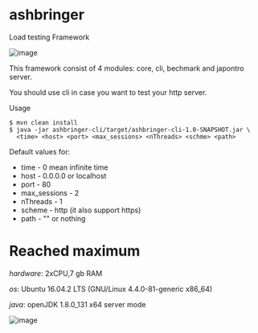 # ashbringer
Load testing Framework

![image](https://user-images.githubusercontent.com/16746106/27516254-0d7556a2-59bf-11e7-8b3d-7709e5283341.png)

This framework consist of 4 modules: core, cli, bechmark and japontro server.

You should use cli in case you want to test your http server.

Usage
```
$ mvn clean install
$ java -jar ashbringer-cli/target/ashbringer-cli-1.0-SNAPSHOT.jar \
  <time> <host> <port> <max_sessions> <nThreads> <schme> <path>
```
Default values for:
* time          - 0 mean infinite time
* host          - 0.0.0.0 or localhost
* port          - 80
* max_sessions  - 2
* nThreads      - 1
* scheme        - http (it also support https)
* path          - "" or nothing

# Reached maximum
*hardware*: 2xCPU,7 gb RAM

*os*: Ubuntu 16.04.2 LTS (GNU/Linux 4.4.0-81-generic x86_64)

*java*: openJDK 1.8.0_131 x64 server mode

![image](https://user-images.githubusercontent.com/16746106/27547155-b6cf157e-5a9d-11e7-905c-3bebab56f636.png)
